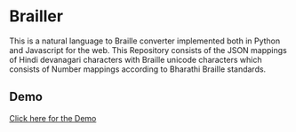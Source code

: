 # Brailler

This is a natural language to Braille converter implemented both in Python and Javascript for the web. This Repository consists of the JSON mappings of Hindi devanagari characters with Braille unicode characters which consists of Number mappings according to Bharathi Braille standards.

## Demo

[Click here for the Demo](https://velansalis.github.io/brailler/)

